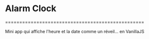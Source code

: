 # Alarm Clock #
=================================================

Mini app qui affiche l'heure et la date comme un réveil... en VanillaJS
